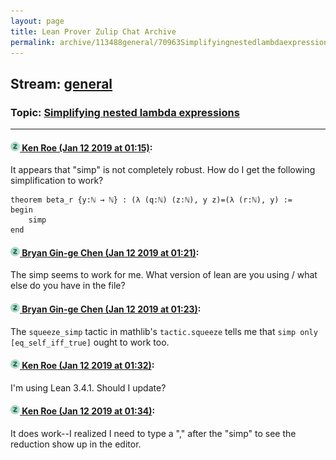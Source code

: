 ```yaml
---
layout: page
title: Lean Prover Zulip Chat Archive 
permalink: archive/113488general/70963Simplifyingnestedlambdaexpressions.html
---
```


## Stream: [general](index.html)
### Topic: [Simplifying nested lambda expressions](70963Simplifyingnestedlambdaexpressions.html)

---

#### [![Click to go to Zulip](../../assets/img/zulip2.png) Ken Roe (Jan 12 2019 at 01:15)](https://leanprover.zulipchat.com/#narrow/stream/113488-general/topic/Simplifying%20nested%20lambda%20expressions/near/154958159):
It appears that "simp" is not completely robust.  How do I get the following simplification to work?
```lean
theorem beta_r {y:ℕ → ℕ} : (λ (q:ℕ) (z:ℕ), y z)=(λ (r:ℕ), y) :=
begin
    simp
end
```

#### [![Click to go to Zulip](../../assets/img/zulip2.png) Bryan Gin-ge Chen (Jan 12 2019 at 01:21)](https://leanprover.zulipchat.com/#narrow/stream/113488-general/topic/Simplifying%20nested%20lambda%20expressions/near/154958482):
The simp seems to work for me. What version of lean are you using / what else do you have in the file?

#### [![Click to go to Zulip](../../assets/img/zulip2.png) Bryan Gin-ge Chen (Jan 12 2019 at 01:23)](https://leanprover.zulipchat.com/#narrow/stream/113488-general/topic/Simplifying%20nested%20lambda%20expressions/near/154958593):
The `squeeze_simp` tactic in mathlib's `tactic.squeeze` tells me that `simp only [eq_self_iff_true]` ought to work too.

#### [![Click to go to Zulip](../../assets/img/zulip2.png) Ken Roe (Jan 12 2019 at 01:32)](https://leanprover.zulipchat.com/#narrow/stream/113488-general/topic/Simplifying%20nested%20lambda%20expressions/near/154959050):
I'm using Lean 3.4.1.  Should I update?

#### [![Click to go to Zulip](../../assets/img/zulip2.png) Ken Roe (Jan 12 2019 at 01:34)](https://leanprover.zulipchat.com/#narrow/stream/113488-general/topic/Simplifying%20nested%20lambda%20expressions/near/154959131):
It does work--I realized I need to type a "," after the "simp" to see the reduction show up in the editor.

